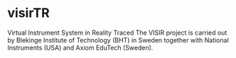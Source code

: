 # visirTR
Virtual Instrument System in Reality Traced
The VISIR project is carried out by Blekinge Institute of Technology (BHT) in Sweden together with National Instruments (USA) and Axiom EduTech (Sweden).
